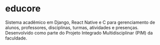 # educore
Sistema acadêmico em Django, React Native e C para gerenciamento de alunos, professores, disciplinas, turmas, atividades e presenças. Desenvolvido como parte do Projeto Integrado Multidisciplinar (PIM) da faculdade.
